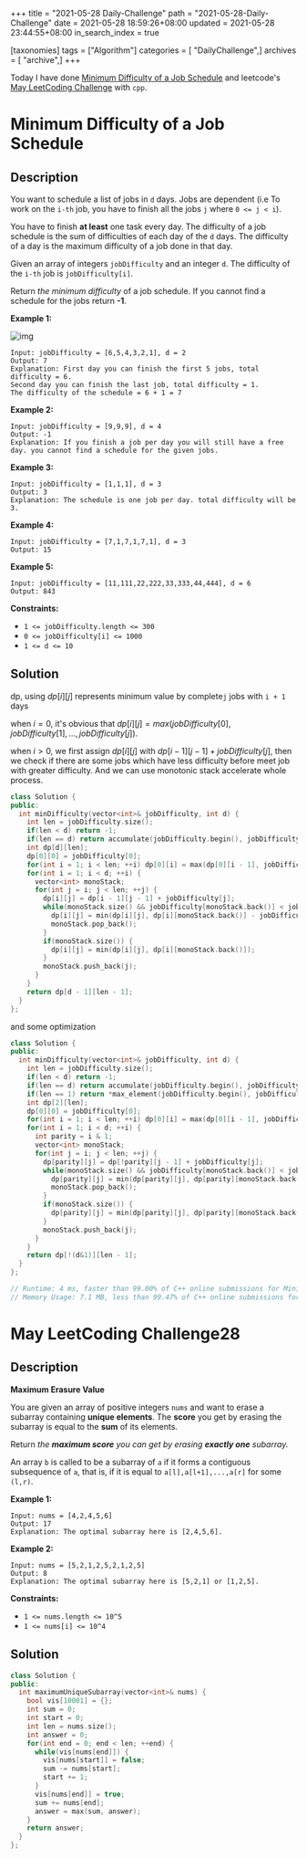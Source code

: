 +++
title = "2021-05-28 Daily-Challenge"
path = "2021-05-28-Daily-Challenge"
date = 2021-05-28 18:59:26+08:00
updated = 2021-05-28 23:44:55+08:00
in_search_index = true

[taxonomies]
tags = ["Algorithm"]
categories = [ "DailyChallenge",]
archives = [ "archive",]
+++

Today I have done [Minimum Difficulty of a Job Schedule](https://leetcode.com/problems/minimum-difficulty-of-a-job-schedule/) and leetcode's [May LeetCoding Challenge](https://leetcode.com/explore/challenge/card/may-leetcoding-challenge-2021/601/week-4-may-22nd-may-28th/3758/) with `cpp`.

<!-- more -->

# Minimum Difficulty of a Job Schedule

## Description

You want to schedule a list of jobs in `d` days. Jobs are dependent (i.e To work on the `i-th` job, you have to finish all the jobs `j` where `0 <= j < i`).

You have to finish **at least** one task every day. The difficulty of a job schedule is the sum of difficulties of each day of the `d` days. The difficulty of a day is the maximum difficulty of a job done in that day.

Given an array of integers `jobDifficulty` and an integer `d`. The difficulty of the `i-th` job is `jobDifficulty[i]`.

Return *the minimum difficulty* of a job schedule. If you cannot find a schedule for the jobs return **-1**.

 

**Example 1:**

![img](https://assets.leetcode.com/uploads/2020/01/16/untitled.png)

```
Input: jobDifficulty = [6,5,4,3,2,1], d = 2
Output: 7
Explanation: First day you can finish the first 5 jobs, total difficulty = 6.
Second day you can finish the last job, total difficulty = 1.
The difficulty of the schedule = 6 + 1 = 7 
```

**Example 2:**

```
Input: jobDifficulty = [9,9,9], d = 4
Output: -1
Explanation: If you finish a job per day you will still have a free day. you cannot find a schedule for the given jobs.
```

**Example 3:**

```
Input: jobDifficulty = [1,1,1], d = 3
Output: 3
Explanation: The schedule is one job per day. total difficulty will be 3.
```

**Example 4:**

```
Input: jobDifficulty = [7,1,7,1,7,1], d = 3
Output: 15
```

**Example 5:**

```
Input: jobDifficulty = [11,111,22,222,33,333,44,444], d = 6
Output: 843
```

 

**Constraints:**

- `1 <= jobDifficulty.length <= 300`
- `0 <= jobDifficulty[i] <= 1000`
- `1 <= d <= 10`

## Solution

dp, using $dp[i][j]$ represents minimum value by complete`j` jobs with `i + 1` days

when $i = 0$, it's obvious that $dp[i][j] = max(jobDifficulty[0], jobDifficulty[1], ... ,jobDifficulty[j])$.

when $i > 0$, we first assign $dp[i][j]$ with $dp[i-1][j-1]+jobDifficulty[j]$, then we check if there are some jobs which have less difficulty before meet job with greater difficulty. And we can use monotonic stack accelerate whole process.

``` cpp
class Solution {
public:
  int minDifficulty(vector<int>& jobDifficulty, int d) {
    int len = jobDifficulty.size();
    if(len < d) return -1;
    if(len == d) return accumulate(jobDifficulty.begin(), jobDifficulty.end(), 0);
    int dp[d][len];
    dp[0][0] = jobDifficulty[0];
    for(int i = 1; i < len; ++i) dp[0][i] = max(dp[0][i - 1], jobDifficulty[i]);
    for(int i = 1; i < d; ++i) {
      vector<int> monoStack;
      for(int j = i; j < len; ++j) {
        dp[i][j] = dp[i - 1][j - 1] + jobDifficulty[j];
        while(monoStack.size() && jobDifficulty[monoStack.back()] < jobDifficulty[j]) {
          dp[i][j] = min(dp[i][j], dp[i][monoStack.back()] - jobDifficulty[monoStack.back()] + jobDifficulty[j]);
          monoStack.pop_back();
        }
        if(monoStack.size()) {
          dp[i][j] = min(dp[i][j], dp[i][monoStack.back()]);
        }
        monoStack.push_back(j);
      }
    }
    return dp[d - 1][len - 1];
  }
};
```

and some optimization

``` cpp
class Solution {
public:
  int minDifficulty(vector<int>& jobDifficulty, int d) {
    int len = jobDifficulty.size();
    if(len < d) return -1;
    if(len == d) return accumulate(jobDifficulty.begin(), jobDifficulty.end(), 0);
    if(len == 1) return *max_element(jobDifficulty.begin(), jobDifficulty.end());
    int dp[2][len];
    dp[0][0] = jobDifficulty[0];
    for(int i = 1; i < len; ++i) dp[0][i] = max(dp[0][i - 1], jobDifficulty[i]);
    for(int i = 1; i < d; ++i) {
      int parity = i & 1;
      vector<int> monoStack;
      for(int j = i; j < len; ++j) {
        dp[parity][j] = dp[!parity][j - 1] + jobDifficulty[j];
        while(monoStack.size() && jobDifficulty[monoStack.back()] < jobDifficulty[j]) {
          dp[parity][j] = min(dp[parity][j], dp[parity][monoStack.back()] - jobDifficulty[monoStack.back()] + jobDifficulty[j]);
          monoStack.pop_back();
        }
        if(monoStack.size()) {
          dp[parity][j] = min(dp[parity][j], dp[parity][monoStack.back()]);
        }
        monoStack.push_back(j);
      }
    }
    return dp[!(d&1)][len - 1];
  }
};

// Runtime: 4 ms, faster than 99.00% of C++ online submissions for Minimum Difficulty of a Job Schedule.
// Memory Usage: 7.1 MB, less than 99.47% of C++ online submissions for Minimum Difficulty of a Job Schedule.
```

# May LeetCoding Challenge28

## Description

**Maximum Erasure Value**

You are given an array of positive integers `nums` and want to erase a subarray containing **unique elements**. The **score** you get by erasing the subarray is equal to the **sum** of its elements.

Return *the **maximum score** you can get by erasing **exactly one** subarray.*

An array `b` is called to be a subarray of `a` if it forms a contiguous subsequence of `a`, that is, if it is equal to `a[l],a[l+1],...,a[r]` for some `(l,r)`.

 

**Example 1:**

```
Input: nums = [4,2,4,5,6]
Output: 17
Explanation: The optimal subarray here is [2,4,5,6].
```

**Example 2:**

```
Input: nums = [5,2,1,2,5,2,1,2,5]
Output: 8
Explanation: The optimal subarray here is [5,2,1] or [1,2,5].
```

 

**Constraints:**

- `1 <= nums.length <= 10^5`
- `1 <= nums[i] <= 10^4`

## Solution

``` cpp
class Solution {
public:
  int maximumUniqueSubarray(vector<int>& nums) {
    bool vis[10001] = {};
    int sum = 0;
    int start = 0;
    int len = nums.size();
    int answer = 0;
    for(int end = 0; end < len; ++end) {
      while(vis[nums[end]]) {
        vis[nums[start]] = false;
        sum -= nums[start];
        start += 1;
      }
      vis[nums[end]] = true;
      sum += nums[end];
      answer = max(sum, answer);
    }
    return answer;
  }
};
```
